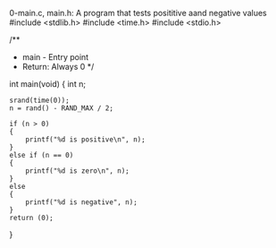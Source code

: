 0-main.c, main.h: A program that tests posititive aand negative values
#include <stdlib.h>
#include <time.h>
#include <stdio.h>

/**
 * main - Entry point
 * Return: Always 0
 */

int main(void)
{
	int n;

	srand(time(0));
	n = rand() - RAND_MAX / 2;

	if (n > 0)
	{
		printf("%d is positive\n", n);
	}
	else if (n == 0)
	{
		printf("%d is zero\n", n);
	}
	else
	{
		printf("%d is negative", n);
	}
	return (0);
}
